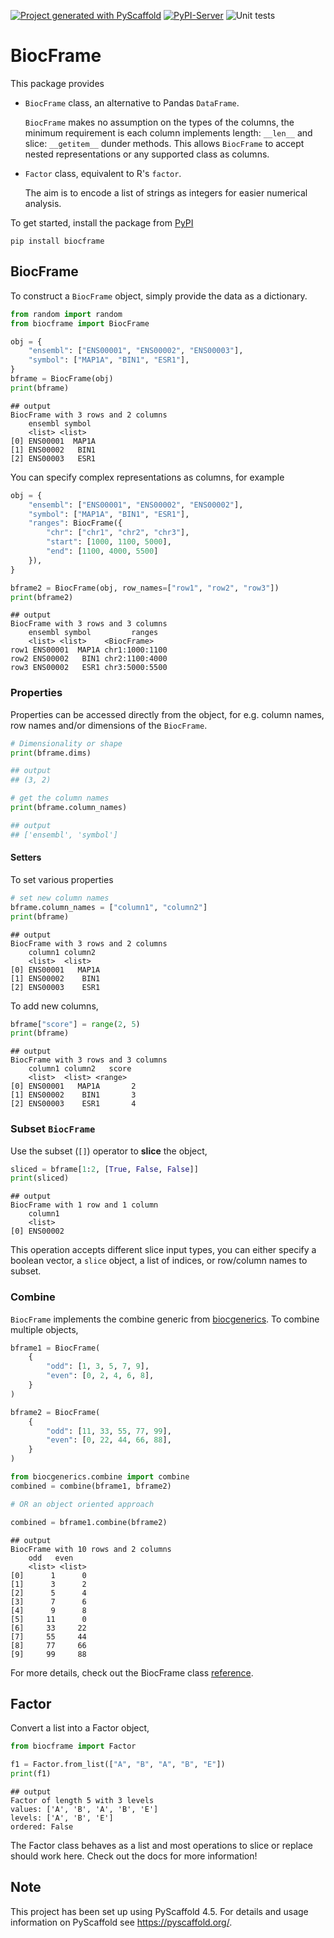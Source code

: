 <!-- These are examples of badges you might want to add to your README:
     please update the URLs accordingly

[![Built Status](https://api.cirrus-ci.com/github/<USER>/BiocFrame.svg?branch=main)](https://cirrus-ci.com/github/<USER>/BiocFrame)
[![ReadTheDocs](https://readthedocs.org/projects/BiocFrame/badge/?version=latest)](https://BiocFrame.readthedocs.io/en/stable/)
[![Coveralls](https://img.shields.io/coveralls/github/<USER>/BiocFrame/main.svg)](https://coveralls.io/r/<USER>/BiocFrame)
[![PyPI-Server](https://img.shields.io/pypi/v/BiocFrame.svg)](https://pypi.org/project/BiocFrame/)
[![Conda-Forge](https://img.shields.io/conda/vn/conda-forge/BiocFrame.svg)](https://anaconda.org/conda-forge/BiocFrame)
[![Monthly Downloads](https://pepy.tech/badge/BiocFrame/month)](https://pepy.tech/project/BiocFrame)
[![Twitter](https://img.shields.io/twitter/url/http/shields.io.svg?style=social&label=Twitter)](https://twitter.com/BiocFrame)
-->

[![Project generated with PyScaffold](https://img.shields.io/badge/-PyScaffold-005CA0?logo=pyscaffold)](https://pyscaffold.org/)
[![PyPI-Server](https://img.shields.io/pypi/v/BiocFrame.svg)](https://pypi.org/project/BiocFrame/)
![Unit tests](https://github.com/BiocPy/BiocFrame/actions/workflows/pypi-test.yml/badge.svg)

# BiocFrame

This package provides

- `BiocFrame` class, an alternative to Pandas `DataFrame`.

    `BiocFrame` makes no assumption on the types of the columns, the minimum requirement is each column implements length: `__len__` and slice: `__getitem__` dunder methods. This allows `BiocFrame` to accept nested representations or any supported class as columns.

- `Factor` class, equivalent to R's `factor`.

    The aim is to encode a list of strings as integers for easier numerical analysis.


To get started, install the package from [PyPI](https://pypi.org/project/biocframe/)

```shell
pip install biocframe
```

## BiocFrame

To construct a `BiocFrame` object, simply provide the data as a dictionary.

```python
from random import random
from biocframe import BiocFrame

obj = {
    "ensembl": ["ENS00001", "ENS00002", "ENS00003"],
    "symbol": ["MAP1A", "BIN1", "ESR1"],
}
bframe = BiocFrame(obj)
print(bframe)
```

    ## output
    BiocFrame with 3 rows and 2 columns
        ensembl symbol
        <list> <list>
    [0] ENS00001  MAP1A
    [1] ENS00002   BIN1
    [2] ENS00003   ESR1

You can specify complex representations as columns, for example

```python
obj = {
    "ensembl": ["ENS00001", "ENS00002", "ENS00002"],
    "symbol": ["MAP1A", "BIN1", "ESR1"],
    "ranges": BiocFrame({
        "chr": ["chr1", "chr2", "chr3"],
        "start": [1000, 1100, 5000],
        "end": [1100, 4000, 5500]
    }),
}

bframe2 = BiocFrame(obj, row_names=["row1", "row2", "row3"])
print(bframe2)
```

    ## output
    BiocFrame with 3 rows and 3 columns
        ensembl symbol         ranges
        <list> <list>    <BiocFrame>
    row1 ENS00001  MAP1A chr1:1000:1100
    row2 ENS00002   BIN1 chr2:1100:4000
    row3 ENS00002   ESR1 chr3:5000:5500

### Properties

Properties can be accessed directly from the object, for e.g. column names, row names and/or dimensions of the `BiocFrame`.

```python
# Dimensionality or shape
print(bframe.dims)

## output
## (3, 2)

# get the column names
print(bframe.column_names)

## output
## ['ensembl', 'symbol']
```

#### Setters

To set various properties

```python
# set new column names
bframe.column_names = ["column1", "column2"]
print(bframe)
```

    ## output
    BiocFrame with 3 rows and 2 columns
        column1 column2
        <list>  <list>
    [0] ENS00001   MAP1A
    [1] ENS00002    BIN1
    [2] ENS00003    ESR1

To add new columns,

```python
bframe["score"] = range(2, 5)
print(bframe)
```

    ## output
    BiocFrame with 3 rows and 3 columns
        column1 column2   score
        <list>  <list> <range>
    [0] ENS00001   MAP1A       2
    [1] ENS00002    BIN1       3
    [2] ENS00003    ESR1       4

### Subset `BiocFrame`

Use the subset (`[]`) operator to **slice** the object,

```python
sliced = bframe[1:2, [True, False, False]]
print(sliced)
```

    ## output
    BiocFrame with 1 row and 1 column
        column1
        <list>
    [0] ENS00002

This operation accepts different slice input types, you can either specify a boolean vector, a `slice` object, a list of indices, or row/column names to subset.


### Combine

`BiocFrame` implements the combine generic from [biocgenerics](https://github.com/BiocPy/generics). To combine multiple objects,

```python
bframe1 = BiocFrame(
    {
        "odd": [1, 3, 5, 7, 9],
        "even": [0, 2, 4, 6, 8],
    }
)

bframe2 = BiocFrame(
    {
        "odd": [11, 33, 55, 77, 99],
        "even": [0, 22, 44, 66, 88],
    }
)

from biocgenerics.combine import combine
combined = combine(bframe1, bframe2)

# OR an object oriented approach

combined = bframe1.combine(bframe2)
```

    ## output
    BiocFrame with 10 rows and 2 columns
        odd   even
        <list> <list>
    [0]      1      0
    [1]      3      2
    [2]      5      4
    [3]      7      6
    [4]      9      8
    [5]     11      0
    [6]     33     22
    [7]     55     44
    [8]     77     66
    [9]     99     88

For more details, check out the BiocFrame class [reference](https://biocpy.github.io/BiocFrame/api/biocframe.html#biocframe.BiocFrame.BiocFrame).

## Factor

Convert a list into a Factor object,

```python
from biocframe import Factor

f1 = Factor.from_list(["A", "B", "A", "B", "E"])
print(f1)
```

    ## output
    Factor of length 5 with 3 levels
    values: ['A', 'B', 'A', 'B', 'E']
    levels: ['A', 'B', 'E']
    ordered: False


The Factor class behaves as a list and most operations to slice or replace should work here. Check out the docs for more information!

<!-- pyscaffold-notes -->

## Note

This project has been set up using PyScaffold 4.5. For details and usage
information on PyScaffold see https://pyscaffold.org/.
